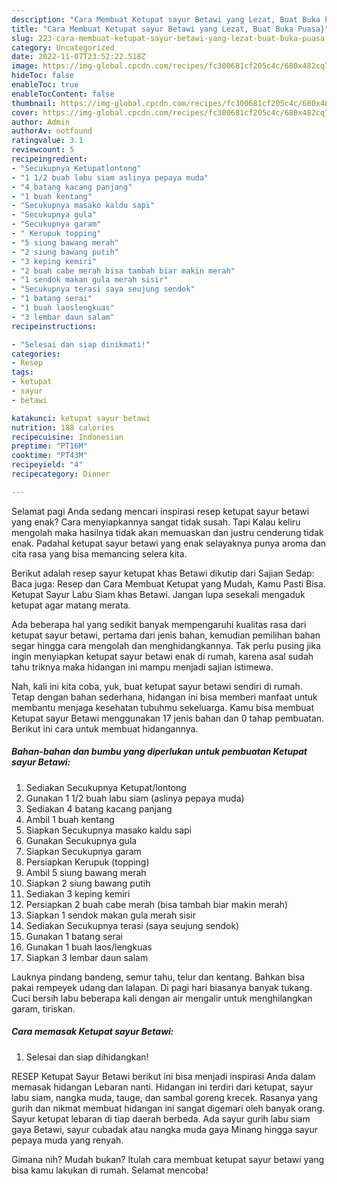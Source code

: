 ```yaml
---
description: "Cara Membuat Ketupat sayur Betawi yang Lezat, Buat Buka Puasa}"
title: "Cara Membuat Ketupat sayur Betawi yang Lezat, Buat Buka Puasa}"
slug: 223-cara-membuat-ketupat-sayur-betawi-yang-lezat-buat-buka-puasa
category: Uncategorized
date: 2022-11-07T23:52:22.518Z
image: https://img-global.cpcdn.com/recipes/fc300681cf205c4c/680x482cq70/ketupat-sayur-betawi-foto-resep-utama.jpg
hideToc: false
enableToc: true
enableTocContent: false
thumbnail: https://img-global.cpcdn.com/recipes/fc300681cf205c4c/680x482cq70/ketupat-sayur-betawi-foto-resep-utama.jpg
cover: https://img-global.cpcdn.com/recipes/fc300681cf205c4c/680x482cq70/ketupat-sayur-betawi-foto-resep-utama.jpg
author: Admin
authorAv: notfound
ratingvalue: 3.1
reviewcount: 5
recipeingredient:
- "Secukupnya Ketupatlontong"
- "1 1/2 buah labu siam aslinya pepaya muda"
- "4 batang kacang panjang"
- "1 buah kentang"
- "Secukupnya masako kaldu sapi"
- "Secukupnya gula"
- "Secukupnya garam"
- " Kerupuk topping"
- "5 siung bawang merah"
- "2 siung bawang putih"
- "3 keping kemiri"
- "2 buah cabe merah bisa tambah biar makin merah"
- "1 sendok makan gula merah sisir"
- "Secukupnya terasi saya seujung sendok"
- "1 batang serai"
- "1 buah laoslengkuas"
- "3 lembar daun salam"
recipeinstructions:

- "Selesai dan siap dinikmati!"
categories:
- Resep
tags:
- ketupat
- sayur
- betawi

katakunci: ketupat sayur betawi 
nutrition: 188 calories
recipecuisine: Indonesian
preptime: "PT16M"
cooktime: "PT43M"
recipeyield: "4"
recipecategory: Dinner

---
```



Selamat pagi Anda sedang mencari inspirasi resep ketupat sayur betawi yang enak? Cara menyiapkannya sangat tidak susah. Tapi Kalau keliru mengolah maka hasilnya tidak akan memuaskan dan justru cenderung tidak enak. Padahal ketupat sayur betawi yang enak selayaknya punya aroma dan cita rasa yang bisa memancing selera kita.


Berikut adalah resep sayur ketupat khas Betawi dikutip dari Sajian Sedap: Baca juga: Resep dan Cara Membuat Ketupat yang Mudah, Kamu Pasti Bisa. Ketupat Sayur Labu Siam khas Betawi. Jangan lupa sesekali mengaduk ketupat agar matang merata.

Ada beberapa hal yang sedikit banyak mempengaruhi kualitas rasa dari ketupat sayur betawi, pertama dari jenis bahan, kemudian pemilihan bahan segar hingga cara mengolah dan menghidangkannya. Tak perlu pusing jika ingin menyiapkan ketupat sayur betawi enak di rumah, karena asal sudah tahu triknya maka hidangan ini mampu menjadi sajian istimewa.


Nah, kali ini kita coba, yuk, buat ketupat sayur betawi sendiri di rumah. Tetap dengan bahan sederhana, hidangan ini bisa memberi manfaat untuk membantu menjaga kesehatan tubuhmu sekeluarga. Kamu bisa membuat Ketupat sayur Betawi menggunakan 17 jenis bahan dan 0 tahap pembuatan. Berikut ini cara untuk membuat hidangannya.

<!--inarticleads1-->

##### Bahan-bahan dan bumbu yang diperlukan untuk pembuatan Ketupat sayur Betawi:

1. Sediakan Secukupnya Ketupat/lontong
1. Gunakan 1 1/2 buah labu siam (aslinya pepaya muda)
1. Sediakan 4 batang kacang panjang
1. Ambil 1 buah kentang
1. Siapkan Secukupnya masako kaldu sapi
1. Gunakan Secukupnya gula
1. Siapkan Secukupnya garam
1. Persiapkan  Kerupuk (topping)
1. Ambil 5 siung bawang merah
1. Siapkan 2 siung bawang putih
1. Sediakan 3 keping kemiri
1. Persiapkan 2 buah cabe merah (bisa tambah biar makin merah)
1. Siapkan 1 sendok makan gula merah sisir
1. Sediakan Secukupnya terasi (saya seujung sendok)
1. Gunakan 1 batang serai
1. Gunakan 1 buah laos/lengkuas
1. Siapkan 3 lembar daun salam


Lauknya pindang bandeng, semur tahu, telur dan kentang. Bahkan bisa pakai rempeyek udang dan lalapan. Di pagi hari biasanya banyak tukang. Cuci bersih labu beberapa kali dengan air mengalir untuk menghilangkan garam, tiriskan. 

<!--inarticleads2-->

##### Cara memasak Ketupat sayur Betawi:


1. Selesai dan siap dihidangkan!

RESEP Ketupat Sayur Betawi berikut ini bisa menjadi inspirasi Anda dalam memasak hidangan Lebaran nanti. Hidangan ini terdiri dari ketupat, sayur labu siam, nangka muda, tauge, dan sambal goreng krecek. Rasanya yang gurih dan nikmat membuat hidangan ini sangat digemari oleh banyak orang. Sayur ketupat lebaran di tiap daerah berbeda. Ada sayur gurih labu siam gaya Betawi, sayur cubadak atau nangka muda gaya Minang hingga sayur pepaya muda yang renyah. 

Gimana nih? Mudah bukan? Itulah cara membuat ketupat sayur betawi yang bisa kamu lakukan di rumah. Selamat mencoba!
